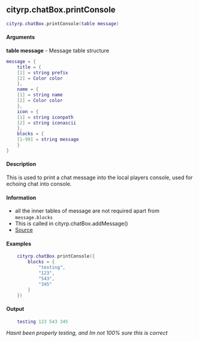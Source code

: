 
## cityrp.chatBox.printConsole

```lua
cityrp.chatBox.printConsole(table message)
```

#### Arguments

**table message** - Message table structure 

```lua
message = {
	title = {
	[1] = string prefix
	[2] = Color color
	},
	name = {
	[1] = string name
	[2] = Color color
	},
	icon = {
	[1] = string iconpath
	[2] = string iconascii
	},
	blocks = {
	[1-99] = string message
	}
}
```

#### Description
This is used to print a chat message into the local players console, used for echoing chat into console.

#### Information
* all the inner tables of message are not required apart from `message.blocks`
* This is called in cityrp.chatBox.addMessage()
* [Source](https://app.assembla.com/spaces/roleplaygamemode/subversion/source/HEAD/gamemode/core/libraries/cl_chatbox.lua#ln568)

#### Examples
```lua
	cityrp.chatBox.printConsole({
		blocks = {
			"testing",
			"123",
			"543",
			"345"
		}
	})
```

#### Output
```lua
	testing 123 543 345
```
*Hasnt been properly testing, and Im not 100% sure this is correct*
